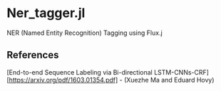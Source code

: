 # Ner_tagger.jl
NER (Named Entity Recognition) Tagging  using Flux.j


## References
[End-to-end Sequence Labeling via Bi-directional LSTM-CNNs-CRF][https://arxiv.org/pdf/1603.01354.pdf] - (Xuezhe Ma and Eduard Hovy)
